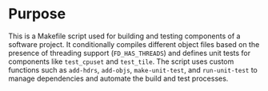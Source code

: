 # Purpose
This is a Makefile script used for building and testing components of a software project. It conditionally compiles different object files based on the presence of threading support (`FD_HAS_THREADS`) and defines unit tests for components like `test_cpuset` and `test_tile`. The script uses custom functions such as `add-hdrs`, `add-objs`, `make-unit-test`, and `run-unit-test` to manage dependencies and automate the build and test processes.
